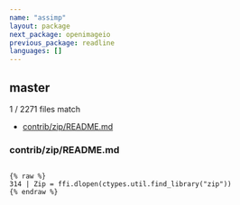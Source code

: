 ```yaml
---
name: "assimp"
layout: package
next_package: openimageio
previous_package: readline
languages: []
---
```

## master
1 / 2271 files match

 - [contrib/zip/README.md](#contribzipreadmemd)

### contrib/zip/README.md

```

{% raw %}
314 | Zip = ffi.dlopen(ctypes.util.find_library("zip"))
{% endraw %}

```